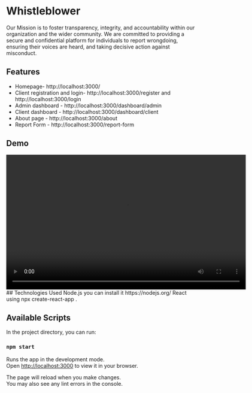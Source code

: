 # Whistleblower

Our Mission is to foster transparency, integrity, and accountability within our organization and the wider community. We are committed to providing a secure and confidential platform for individuals to report wrongdoing, ensuring their voices are heard, and taking decisive action against misconduct.

## Features
- Homepage- http://localhost:3000/
- Client registration and login- http://localhost:3000/register and http://localhost:3000/login
- Admin dashboard - http://localhost:3000/dashboard/admin
- Client dashboard - http://localhost:3000/dashboard/client
- About page - http://localhost:3000/about
- Report Form - http://localhost:3000/report-form

## Demo
<video controls width="640" height="360">
  <source src="./video/whistleblower.mp4" type="video/mp4">
  Your browser does not support the video tag.
</video>
## Technologies Used
Node.js you can install it  https://nodejs.org/
 React using npx create-react-app .
 

## Available Scripts

In the project directory, you can run:

### `npm start`

Runs the app in the development mode.\
Open [http://localhost:3000](http://localhost:3000) to view it in your browser.

The page will reload when you make changes.\
You may also see any lint errors in the console.


